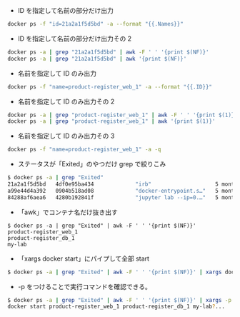 - ID を指定して名前の部分だけ出力

```sh
docker ps -f "id=21a2a1f5d5bd" -a --format "{{.Names}}"
```

- ID を指定して名前の部分だけ出力その 2

```sh
docker ps -a | grep "21a2a1f5d5bd" | awk -F ' ' '{print $(NF)}'
docker ps -a | grep "21a2a1f5d5bd" | awk '{print $(NF)}'
```

- 名前を指定して ID のみ出力

```sh
docker ps -f "name=product-register_web_1" -a --format "{{.ID}}"
```

- 名前を指定して ID のみ出力その 2

```sh
docker ps -a | grep "product-register_web_1" | awk -F ' ' '{print $(1)}'
docker ps -a | grep "product-register_web_1" | awk '{print $(1)}'
```

- 名前を指定して ID のみ出力その 3

```sh
docker ps -f "name=product-register_web_1" -a -q
```

- ステータスが「Exited」のやつだけ grep で絞りこみ

```sh
$ docker ps -a | grep "Exited"
21a2a1f5d5bd   4df0e95ba434             "irb"                    5 months ago   Exited (255) 5 months ago   0.0.0.0:3000->3000/tcp, :::3000->3000/tcp   product-register_web_1
a99e44d4a392   0904b518ad08             "docker-entrypoint.s…"   5 months ago   Exited (255) 5 months ago   5432/tcp                                    product-register_db_1
84288af6aea6   4280b192841f             "jupyter lab --ip=0.…"   5 months ago   Exited (1) 5 months ago
```

- 「awk」でコンテナ名だけ抜き出す

```
$ docker ps -a | grep "Exited" | awk -F ' ' '{print $(NF)}'
product-register_web_1
product-register_db_1
my-lab
```

- 「xargs docker start」にパイプして全部 start

```sh
$ docker ps -a | grep "Exited" | awk -F ' ' '{print $(NF)}' | xargs docker start
```

- -p をつけることで実行コマンドを確認できる。

```sh
$ docker ps -a | grep "Exited" | awk -F ' ' '{print $(NF)}' | xargs -p docker start
docker start product-register_web_1 product-register_db_1 my-lab?...
```
